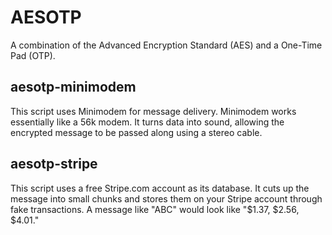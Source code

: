 # AESOTP
A combination of the Advanced Encryption Standard (AES) and a One-Time Pad (OTP). 

## aesotp-minimodem
This script uses Minimodem for message delivery. Minimodem works essentially like a 56k modem. It turns data into sound, allowing the encrypted message to be passed along using a stereo cable.

## aesotp-stripe
This script uses a free Stripe.com account as its database. It cuts up the message into small chunks and stores them on your Stripe account through fake transactions. A message like "ABC" would look like "$1.37, $2.56, $4.01."
